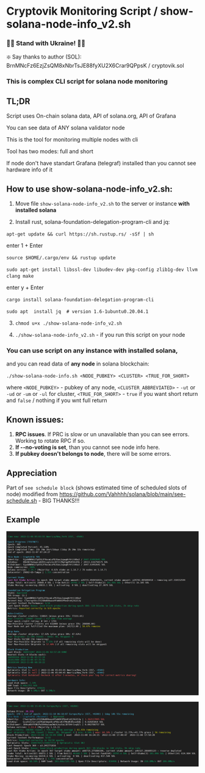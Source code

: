 # Cryptovik Monitoring Script / show-solana-node-info_v2.sh
### 💛💙 Stand with Ukraine! 💙💛
❇️ Say thanks to author (SOL): BrnMNcFz6EzjZsQM8xNbrTsJE88fyXU2X6Crar9QPpsK / cryptovik.sol
  
 
### This is complex CLI script for solana node monitoring
 
 
## TL;DR
Script uses On-chain solana data, API of solana.org, API of Grafana

You can see data of ANY solana validator node

This is the tool for monitoring multiple nodes with cli

Tool has two modes: full and short

If node don't have standart Grafana (telegraf) installed than you cannot see hardware info of it
 
 
## How to use show-solana-node-info_v2.sh:

1. Move file `show-solana-node-info_v2.sh` to the server or instance **with installed solana**


2. Install rust, solana-foundation-delegation-program-cli and jq:

`apt-get update && curl https://sh.rustup.rs/ -sSf | sh`

enter 1 + Enter

`source $HOME/.cargo/env && rustup update`

`sudo apt-get install libssl-dev libudev-dev pkg-config zlib1g-dev llvm clang make`

enter y + Enter

`cargo install solana-foundation-delegation-program-cli`

`sudo apt  install jq  # version 1.6-1ubuntu0.20.04.1`
 
 
3. `chmod u+x ./show-solana-node-info_v2.sh`
 
 
4. `./show-solana-node-info_v2.sh` - if you run this script on your node


### You can use script on any instance with installed solana,
and you can read data of **any node** in solana blockchain:

`./show-solana-node-info.sh <NODE_PUBKEY> <CLUSTER> <TRUE_FOR_SHORT>`

where
`<NODE_PUBKEY>` - pubkey of any node, 
`<CLUSTER_ABBREVIATED>` - `-ut` or `-ud` or `-um` or `-ul` for cluster, 
`<TRUE_FOR_SHORT>` - `true` if you want short return and `false` / nothing if you wnt full return

## Known issues:
1. **RPC issues**. If PRC is slow or un unavailable than you can see errors. Working to rotate RPC if so.
2. **If --no-voting is set**, than you cannot see node info here.
3. **If pubkey doesn't belongs to node**, there will be some errors.
 
  
## Appreciation
Part of `see schedule block` (shows estimated time of scheduled slots of node) modified from https://github.com/Vahhhh/solana/blob/main/see-schedule.sh - BIG THANKS!!!
 
  
## Example
![My TDS node FULL return](/example1.png "My TDS node FULL return")

![My MB node SHORT return](/example2.png "My MB node SHORT return")
